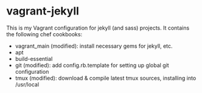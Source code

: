 vagrant-jekyll
==============

This is my Vagrant configuration for jekyll (and sass) projects. It contains the following chef cookbooks:

* vagrant_main (modified): install necessary gems for jekyll, etc.
* apt
* build-essential
* git (modified): add config.rb.template for setting up global git configuration
* tmux (modified): download & compile latest tmux sources, installing into /usr/local
